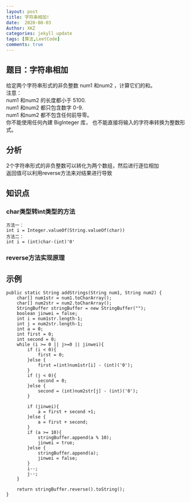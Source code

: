 ```yaml
---
layout: post
title: 字符串相加!
date:  2020-08-03
Author: XKZ
categories: jekyll update
tags: [算法,LeetCode]
comments: true
---
```

## 题目：字符串相加
给定两个字符串形式的非负整数 num1 和num2 ，计算它们的和。    
注意：    
num1 和num2 的长度都小于 5100.   
num1 和num2 都只包含数字 0-9.   
num1 和num2 都不包含任何前导零。   
你不能使用任何內建 BigInteger 库， 也不能直接将输入的字符串转换为整数形式。   
## 分析
2个字符串形式的非负整数可以转化为两个数组，然后进行逐位相加   
返回值可以利用reverse方法来对结果进行导致  
## 知识点
### char类型转int类型的方法
    方法一：
    int i = Integer.valueOf(String.valueOf(char))
    方法二：
    int i = (int)char-(int)'0'
### reverse方法实现原理

## 示例
    public static String addStrings(String num1, String num2) {
        char[] num1str = num1.toCharArray();
        char[] num2str = num2.toCharArray();
        StringBuffer stringBuffer = new StringBuffer("");
        boolean jinwei = false;
        int i = num1str.length-1;
        int j = num2str.length-1;
        int a = 0;
        int first = 0;
        int second = 0;
        while (i >= 0 || j>=0 || jinwei){
            if (i < 0){
                first = 0;
            }else {
                first =(int)num1str[i] - (int)('0');
            }
            if (j < 0){
                second = 0;
            }else {
                second = (int)num2str[j] - (int)('0');
            }

            if (jinwei){
                a = first + second +1;
            }else {
                a = first + second;
            }
            if (a >= 10){
                stringBuffer.append(a % 10);
                jinwei = true;
            }else {
                stringBuffer.append(a);
                jinwei = false;
            }
            i--;
            j--;
        }

        return stringBuffer.reverse().toString();
    }